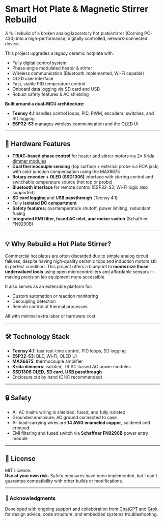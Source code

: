 # Smart Hot Plate & Magnetic Stirrer Rebuild

A full rebuild of a broken analog laboratory hot plate/stirrer (Corning PC-420) into a high-performance, digitally controlled, network-connected device.

This project upgrades a legacy ceramic hotplate with:

- Fully digital control system  
- Phase-angle modulated heater & stirrer  
- Wireless communication (Bluetooth implemented, Wi-Fi capable)  
- OLED user interface  
- Fast, stable PID temperature control  
- Onboard data logging via SD card and USB  
- Robust safety features & AC shielding  

**Built around a dual-MCU architecture:**
- **Teensy 4.1** handles control loops, PID, PWM, encoders, switches, and SD logging  
- **ESP32-S3** manages wireless communication and the OLED UI

---

## 🔧 Hardware Features

- **TRIAC-based phase control** for heater and stirrer motors via 2× [Krida dimmer modules](https://www.tindie.com/products/bugrovs2012/pwm-8a-ac-light-dimmer-module-50hz-60hz-tasmota/)
- **Dual thermocouple sensing** (top surface + external probe via RCA jack) with cold-junction compensation using the MAX6675
- **Rotary encoder + OLED (SSD1306)** interface with stirring control and switchable temperature source (hot top or probe)
- **Bluetooth interface** for remote control (ESP32-S3; Wi-Fi logic also supported)
- **SD card logging** and **USB passthrough** (Teensy 4.1)
- Fully **isolated DC compartment**
- **Safety features:** overtemperature shutoff, power limiting, redundant fusing
- **Integrated EMI filter, fused AC inlet, and rocker switch** (Schaffner FN9290B)

---

## 💡 Why Rebuild a Hot Plate Stirrer?

Commercial hot plates are often discarded due to simple analog circuit failures, despite having high-quality ceramic tops and induction motors still in perfect condition. This project offers a blueprint to **modernize those undervalued tools** using open microcontrollers and affordable sensors — making precision lab equipment more accessible.

It also serves as an extensible platform for:
- Custom automation or reaction monitoring
- Decoupling detection
- Remote control of thermal processes

All with minimal extra labor or hardware cost.

---

## 🛠️ Technology Stack

- **Teensy 4.1**: fast real-time control, PID loops, SD logging  
- **ESP32-S3**: BLE, Wi-Fi, OLED UI  
- **MAX6675**: thermocouple amplifier  
- **Krida dimmers**: isolated, TRIAC-based AC power modules  
- **SSD1306 OLED**, **SD card**, **USB passthrough**  
- Enclosure cut by hand (CNC recommended)

---

## 🔒 Safety

- All AC mains wiring is shielded, fused, and fully isolated  
- Grounded enclosure; AC ground connected to case  
- All load-carrying wires are **14 AWG enameled copper**, soldered and crimped  
- EMI filtering and fused switch via **Schaffner FN9290B** power entry module

---

## 📜 License

MIT License.  
**Use at your own risk.** Safety measures have been implemented, but I can't guarantee compatibility with other builds or modifications.

---

### 🙏 Acknowledgments

Developed with ongoing support and collaboration from [ChatGPT](https://openai.com/chatgpt) and [Grok](grok.com) for design advice, code structure, and embedded systems troubleshooting.
